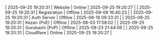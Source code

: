| 2025-09-25 19:20:31 | Website | Online | 2025-09-25 19:20:27 |
| 2025-09-25 19:20:31 | Registration | Offline | 2025-09-09 16:40:23 |
| 2025-09-25 19:20:31 | Auth Server | Offline | 2025-08-18 09:33:31 |
| 2025-09-25 19:20:31 | Kezan (PvE) | Offline | 2025-08-03 17:58:02 |
| 2025-09-25 19:20:31 | Gurubashi (PvP) | Offline | 2025-08-23 21:44:06 |
| 2025-09-25 19:20:31 | Cloudflare | Online | 2025-09-25 19:20:27 |
